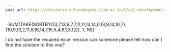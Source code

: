 ```yaml
---
post_url: https://discourse.onlinedegree.iitm.ac.in/t/ga1-development-tools-discussion-thread-tds-jan-2025/161083/64
---
```

=SUM(TAKE(SORTBY({3,7,13,8,7,7,11,11,13,14,0,13,9,14,10,7}, {10,9,13,2,11,8,16,14,7,15,5,4,6,1,3,12}), 1, 16))

I do not have the required excel version can someone please tell how can I find the solution to this one?